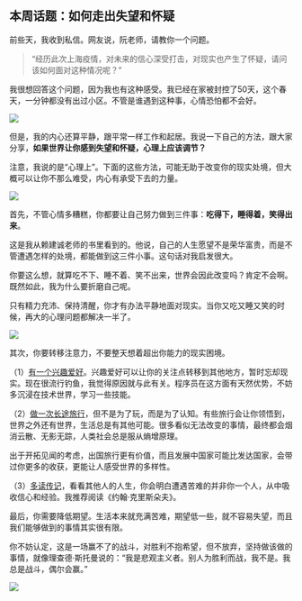 ## 本周话题：如何走出失望和怀疑

前些天，我收到私信。网友说，阮老师，请教你一个问题。

> “经历此次上海疫情，对未来的信心深受打击，对现实也产生了怀疑，请问该如何面对这种情况呢？”

我很想回答这个问题，因为我也有这种感受。我已经在家被封控了50天，这个春天，一分钟都没有出过小区。不管是谁遇到这种事，心情恐怕都不会好。

![](https://cdn.beekka.com/blogimg/asset/202205/bg2022051001.webp)

但是，我的内心还算平静，跟平常一样工作和起居。我说一下自己的方法，跟大家分享，**如果世界让你感到失望和怀疑，心理上应该调节？**

注意，我说的是“心理上”。下面的这些方法，可能无助于改变你的现实处境，但大概可以让你不那么难受，内心有承受下去的力量。

![](https://cdn.beekka.com/blogimg/asset/202205/bg2022051002.webp)

首先，不管心情多糟糕，你都要让自己努力做到三件事：**吃得下，睡得着，笑得出来**。

这是我从赖建诚老师的书里看到的。他说，自己的人生愿望不是荣华富贵，而是不管遭遇怎样的处境，都能做到这三件小事。这句话对我启发很大。

你要这么想，就算吃不下、睡不着、笑不出来，世界会因此改变吗？肯定不会啊。既然如此，我为什么要折磨自己呢。

只有精力充沛、保持清醒，你才有办法平静地面对现实。当你又吃又睡又笑的时候，再大的心理问题都解决一半了。

![](https://cdn.beekka.com/blogimg/asset/202205/bg2022051004.webp)

其次，你要转移注意力，不要整天想着超出你能力的现实困境。

（1）<ins>有一个兴趣爱好</ins>。兴趣爱好可以让你的关注点转移到其他地方，暂时忘却现实。现在很流行钓鱼，我觉得原因就与此有关。程序员在这方面有天然优势，不妨多沉浸在技术世界，学习一些技能。

（2）<ins>做一次长途旅行</ins>，但不是为了玩，而是为了认知。有些旅行会让你领悟到，世界之外还有世界，生活总是有其他可能。很多看似无法改变的事情，最终都会烟消云散、无影无踪，人类社会总是服从熵增原理。

出于开拓见闻的考虑，出国旅行更有价值，而且发展中国家可能比发达国家，会带过你更多的收获，更能让人感受世界的多样性。

（3）<ins>多读传记</ins>，看看其他人的人生，你会明白遭遇苦难的并非你一个人，从中吸收信心和经验。我推荐阅读《约翰·克里斯朵夫》。

最后，你需要降低期望。生活本来就充满苦难，期望低一些，就不容易失望，而且我们能够做到的事情其实很有限。

你不妨认定，这是一场赢不了的战斗，对胜利不抱希望，但不放弃，坚持做该做的事情，就像理查德·斯托曼说的：“我是悲观主义者。别人为胜利而战，我不是。我总是战斗，偶尔会赢。”

![](https://cdn.beekka.com/blogimg/asset/202205/bg2022050804.webp)

